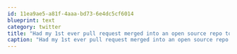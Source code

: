 ```yaml
---
id: 11ea9ae5-a81f-4aaa-bd73-6e4dc5cf6014
blueprint: text
category: twitter
title: "Had my 1st ever pull request merged into an open source repo today. Happy, but shouldn't have taken me this long either."
caption: "Had my 1st ever pull request merged into an open source repo today. Happy, but shouldn't have taken me this long either."
---
```

